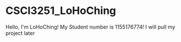 # CSCI3251_LoHoChing
Hello, I'm LoHoChing!
My Student number is 1155176774!
I will pull my project later
